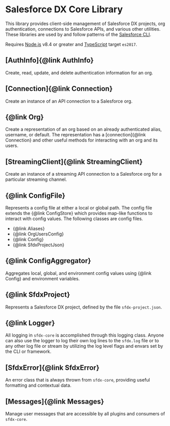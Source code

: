 # Salesforce DX Core Library

This library provides client-side management of Salesforce DX projects, org authentication, connections to Salesforce APIs, and various other utilities. These libraries are used by and follow patterns of the [Salesforce CLI](https://developer.salesforce.com/tools/sfdxcli).

Requires [Node.js](https://nodejs.org) v8.4 or greater and [TypeScript](http://www.typescriptlang.org/) target `es2017`.

## [AuthInfo]{@link AuthInfo}

Create, read, update, and delete authentication information for an org.

## [Connection]{@link Connection}

Create an instance of an API connection to a Salesforce org.

## {@link Org}

Create a representation of an org based on an already authenticated alias, username, or default. The representation has a [connection]{@link Connection} and other useful methods for interacting with an org and its users.

## [StreamingClient]{@link StreamingClient}

Create an instance of a streaming API connection to a Salesforce org for a particular streaming channel.

## {@link ConfigFile}

Represents a config file at either a local or global path. The config file extends the {@link ConfigStore} which provides map-like functions to interact with config values. The following classes are config files.

- {@link Aliases}
- {@link OrgUsersConfig}
- {@link Config}
- {@link SfdxProjectJson}

## {@link ConfigAggregator}

Aggregates local, global, and environment config values using {@link Config} and environment variables.

## {@link SfdxProject}

Represents a Salesforce DX project, defined by the file `sfdx-project.json`.

## {@link Logger}

All logging in `sfdx-core` is accomplished through this logging class. Anyone can also use the logger to log their own log lines to the `sfdx.log` file or to any other log file or stream by utilizing the log level flags and envars set by the CLI or framework.

## [SfdxError]{@link SfdxError}

An error class that is always thrown from `sfdx-core`, providing useful formatting and contextual data.

## [Messages]{@link Messages}

Manage user messages that are accessible by all plugins and consumers of `sfdx-core`.
